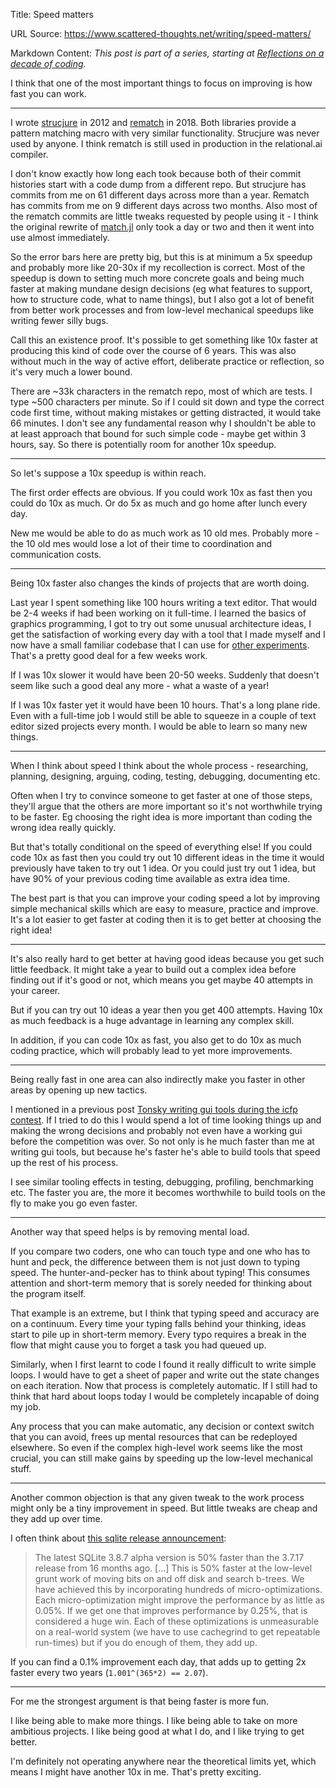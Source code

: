 Title: Speed matters

URL Source: https://www.scattered-thoughts.net/writing/speed-matters/

Markdown Content:
_This post is part of a series, starting at [Reflections on a decade of coding](https://www.scattered-thoughts.net/writing/reflections-on-a-decade-of-coding)._

I think that one of the most important things to focus on improving is how fast you can work.

* * *

I wrote [strucjure](https://github.com/jamii/strucjure) in 2012 and [rematch](https://github.com/RelationalAI-oss/Rematch.jl/) in 2018. Both libraries provide a pattern matching macro with very similar functionality. Strucjure was never used by anyone. I think rematch is still used in production in the relational.ai compiler.

I don't know exactly how long each took because both of their commit histories start with a code dump from a different repo. But strucjure has commits from me on 61 different days across more than a year. Rematch has commits from me on 9 different days across two months. Also most of the rematch commits are little tweaks requested by people using it - I think the original rewrite of [match.jl](https://github.com/kmsquire/Match.jl/issues) only took a day or two and then it went into use almost immediately.

So the error bars here are pretty big, but this is at minimum a 5x speedup and probably more like 20-30x if my recollection is correct. Most of the speedup is down to setting much more concrete goals and being much faster at making mundane design decisions (eg what features to support, how to structure code, what to name things), but I also got a lot of benefit from better work processes and from low-level mechanical speedups like writing fewer silly bugs.

Call this an existence proof. It's possible to get something like 10x faster at producing this kind of code over the course of 6 years. This was also without much in the way of active effort, deliberate practice or reflection, so it's very much a lower bound.

There are ~33k characters in the rematch repo, most of which are tests. I type ~500 characters per minute. So if I could sit down and type the correct code first time, without making mistakes or getting distracted, it would take 66 minutes. I don't see any fundamental reason why I shouldn't be able to at least approach that bound for such simple code - maybe get within 3 hours, say. So there is potentially room for another 10x speedup.

* * *

So let's suppose a 10x speedup is within reach.

The first order effects are obvious. If you could work 10x as fast then you could do 10x as much. Or do 5x as much and go home after lunch every day.

New me would be able to do as much work as 10 old mes. Probably more - the 10 old mes would lose a lot of their time to coordination and communication costs.

* * *

Being 10x faster also changes the kinds of projects that are worth doing.

Last year I spent something like 100 hours writing a text editor. That would be 2-4 weeks if had been working on it full-time. I learned the basics of graphics programming, I got to try out some unusual architecture ideas, I get the satisfaction of working every day with a tool that I made myself and I now have a small familiar codebase that I can use for [other experiments](https://www.scattered-thoughts.net/writing/imp-live-repl/). That's a pretty good deal for a few weeks work.

If I was 10x slower it would have been 20-50 weeks. Suddenly that doesn't seem like such a good deal any more - what a waste of a year!

If I was 10x faster yet it would have been 10 hours. That's a long plane ride. Even with a full-time job I would still be able to squeeze in a couple of text editor sized projects every month. I would be able to learn so many new things.

* * *

When I think about speed I think about the whole process - researching, planning, designing, arguing, coding, testing, debugging, documenting etc.

Often when I try to convince someone to get faster at one of those steps, they'll argue that the others are more important so it's not worthwhile trying to be faster. Eg choosing the right idea is more important than coding the wrong idea really quickly.

But that's totally conditional on the speed of everything else! If you could code 10x as fast then you could try out 10 different ideas in the time it would previously have taken to try out 1 idea. Or you could just try out 1 idea, but have 90% of your previous coding time available as extra idea time.

The best part is that you can improve your coding speed a lot by improving simple mechanical skills which are easy to measure, practice and improve. It's a lot easier to get faster at coding then it is to get better at choosing the right idea!

* * *

It's also really hard to get better at having good ideas because you get such little feedback. It might take a year to build out a complex idea before finding out if it's good or not, which means you get maybe 40 attempts in your career.

But if you can try out 10 ideas a year then you get 400 attempts. Having 10x as much feedback is a huge advantage in learning any complex skill.

In addition, if you can code 10x as fast, you also get to do 10x as much coding practice, which will probably lead to yet more improvements.

* * *

Being really fast in one area can also indirectly make you faster in other areas by opening up new tactics.

I mentioned in a previous post [Tonsky writing gui tools during the icfp contest](https://tonsky.me/blog/icfpc-2021/). If I tried to do this I would spend a lot of time looking things up and making the wrong decisions and probably not even have a working gui before the competition was over. So not only is he much faster than me at writing gui tools, but because he's faster he's able to build tools that speed up the rest of his process.

I see similar tooling effects in testing, debugging, profiling, benchmarking etc. The faster you are, the more it becomes worthwhile to build tools on the fly to make you go even faster.

* * *

Another way that speed helps is by removing mental load.

If you compare two coders, one who can touch type and one who has to hunt and peck, the difference between them is not just down to typing speed. The hunter-and-pecker has to think about typing! This consumes attention and short-term memory that is sorely needed for thinking about the program itself.

That example is an extreme, but I think that typing speed and accuracy are on a continuum. Every time your typing falls behind your thinking, ideas start to pile up in short-term memory. Every typo requires a break in the flow that might cause you to forget a task you had queued up.

Similarly, when I first learnt to code I found it really difficult to write simple loops. I would have to get a sheet of paper and write out the state changes on each iteration. Now that process is completely automatic. If I still had to think that hard about loops today I would be completely incapable of doing my job.

Any process that you can make automatic, any decision or context switch that you can avoid, frees up mental resources that can be redeployed elsewhere. So even if the complex high-level work seems like the most crucial, you can still make gains by speeding up the low-level mechanical stuff.

* * *

Another common objection is that any given tweak to the work process might only be a tiny improvement in speed. But little tweaks are cheap and they add up over time.

I often think about [this sqlite release announcement](https://web.archive.org/web/20141007141334/http://permalink.gmane.org/gmane.comp.db.sqlite.general/90549):

> The latest SQLite 3.8.7 alpha version is 50% faster than the 3.7.17 release from 16 months ago. \[...\] This is 50% faster at the low-level grunt work of moving bits on and off disk and search b-trees. We have achieved this by incorporating hundreds of micro-optimizations. Each micro-optimization might improve the performance by as little as 0.05%. If we get one that improves performance by 0.25%, that is considered a huge win. Each of these optimizations is unmeasurable on a real-world system (we have to use cachegrind to get repeatable run-times) but if you do enough of them, they add up.

If you can find a 0.1% improvement each day, that adds up to getting 2x faster every two years (`1.001^(365*2) == 2.07`).

* * *

For me the strongest argument is that being faster is more fun.

I like being able to make more things. I like being able to take on more ambitious projects. I like being good at what I do, and I like trying to get better.

I'm definitely not operating anywhere near the theoretical limits yet, which means I might have another 10x in me. That's pretty exciting.
